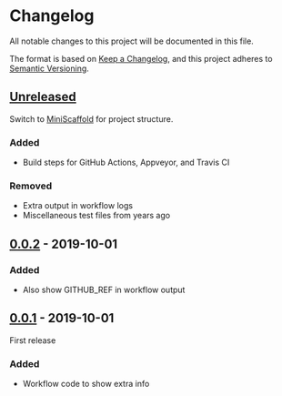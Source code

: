 # Changelog

All notable changes to this project will be documented in this file.

The format is based on [Keep a Changelog](https://keepachangelog.com/en/1.0.0/),
and this project adheres to [Semantic Versioning](https://semver.org/spec/v2.0.0.html).

## [Unreleased]

Switch to [MiniScaffold](https://github.com/TheAngryByrd/MiniScaffold) for project structure.

### Added
- Build steps for GitHub Actions, Appveyor, and Travis CI

### Removed
- Extra output in workflow logs
- Miscellaneous test files from years ago

## [0.0.2] - 2019-10-01

### Added
- Also show GITHUB_REF in workflow output

## [0.0.1] - 2019-10-01

First release

### Added
- Workflow code to show extra info

[Unreleased]: https://github.com/rmunn/Testing/compare/v0.0.2...HEAD
[0.0.1]: https://github.com/rmunn/Testing/releases/tag/v0.0.1
[0.0.2]: https://github.com/rmunn/Testing/compare/v0.0.1...v0.0.2
